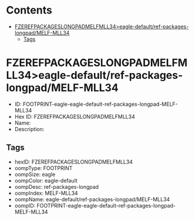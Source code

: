 



Contents
========

* [FZEREFPACKAGESLONGPADMELFMLL34>eagle-default/ref-packages-longpad/MELF-MLL34](#fzerefpackageslongpadmelfmll34eagle-defaultref-packages-longpadmelf-mll34)
	* [Tags](#tags)

# FZEREFPACKAGESLONGPADMELFMLL34>eagle-default/ref-packages-longpad/MELF-MLL34

- ID: FOOTPRINT-eagle-eagle-default-ref-packages-longpad-MELF-MLL34
- Hex ID: FZEREFPACKAGESLONGPADMELFMLL34
- Name: 
- Description: 

## Tags

- hexID: FZEREFPACKAGESLONGPADMELFMLL34
- oompType: FOOTPRINT
- oompSize: eagle
- oompColor: eagle-default
- oompDesc: ref-packages-longpad
- oompIndex: MELF-MLL34
- oompName: eagle-default/ref-packages-longpad/MELF-MLL34
- oompID: FOOTPRINT-eagle-eagle-default-ref-packages-longpad-MELF-MLL34
